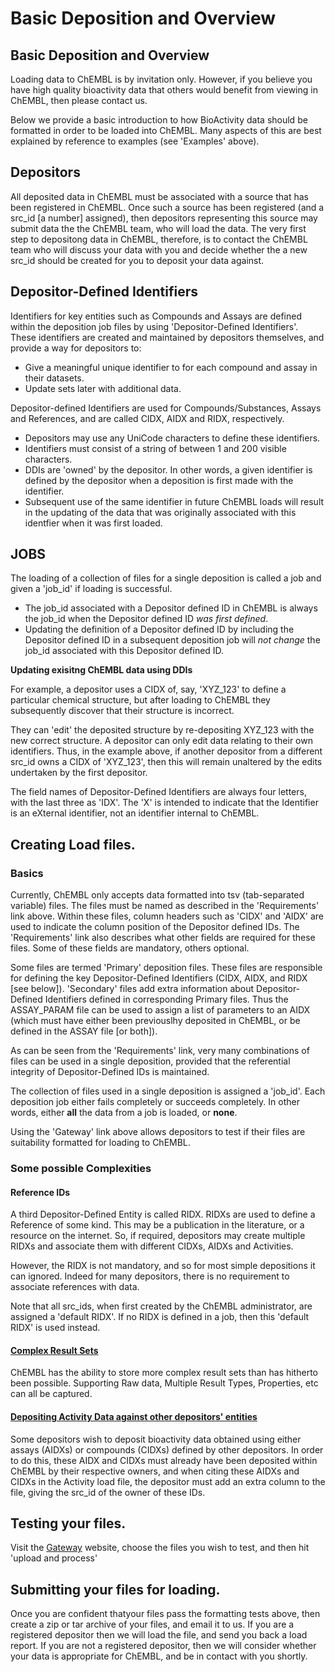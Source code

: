 # Basic Deposition and Overview

## Basic Deposition and Overview

Loading data to ChEMBL is by invitation only. However, if you believe you have high quality bioactivity data that others would benefit from viewing in ChEMBL, then please contact us.

Below we provide a basic introduction to how BioActivity data should be formatted in order to be loaded into ChEMBL. Many aspects of this are best explained by reference to examples \(see 'Examples' above\).

## Depositors

All deposited data in ChEMBL must be associated with a source that has been registered in ChEMBL. Once such a source has been registered \(and a src\_id \[a number\] assigned\), then depositors representing this source may submit data the the ChEMBL team, who will load the data. The very first step to depositong data in ChEMBL, therefore, is to contact the ChEMBL team who will discuss your data with you and decide whether the a new src\_id should be created for you to deposit your data against.

## Depositor-Defined Identifiers

Identifiers for key entities such as Compounds and Assays are defined within the deposition job files by using 'Depositor-Defined Identifiers'. These identifiers are created and maintained by depositors themselves, and provide a way for depositors to:

* Give a meaningful unique identifier to for each compound and assay in their datasets.
* Update sets later with additional data.

Depositor-defined Identifiers are used for Compounds/Substances, Assays and References, and are called CIDX, AIDX and RIDX, respectively.

* Depositors may use any UniCode characters to define these identifiers.
* Identifiers must consist of a string of between 1 and 200 visible characters.
* DDIs are 'owned' by the depositor. In other words, a given identifier is defined by the depositor when a deposition is first made with the identifier.
* Subsequent use of the same identifier in future ChEMBL loads will result in the updating of the data that was originally associated with this identfier when it was first loaded.

## JOBS

The loading of a collection of files for a single deposition is called a job and given a 'job\_id' if loading is successful.

* The job\_id associated with a Depositor defined ID in ChEMBL is always the job\_id when the Depositor defined ID _was first defined_. 
* Updating the definition of a Depositor defined ID by including the Depositor defined ID in a subsequent deposition job will _not change_ the job\_id associated with this Depositor defined ID.

**Updating exisitng ChEMBL data using DDIs**

For example, a depositor uses a CIDX of, say, 'XYZ\_123' to define a particular chemical structure, but after loading to ChEMBL they subsequently discover that their structure is incorrect.

 They can 'edit' the deposited structure by re-depositing XYZ\_123 with the new correct structure. A depositor can only edit data relating to their own identifiers. Thus, in the example above, if another depositor from a different src\_id owns a CIDX of 'XYZ\_123', then this will remain unaltered by the edits undertaken by the first depositor.

The field names of Depositor-Defined Identifiers are always four letters, with the last three as 'IDX'. The 'X' is intended to indicate that the Identifier is an eXternal identifier, not an identifier internal to ChEMBL.

## Creating Load files.

### Basics

Currently, ChEMBL only accepts data formatted into tsv \(tab-separated variable\) files. The files must be named as described in the 'Requirements' link above. Within these files, column headers such as 'CIDX' and 'AIDX' are used to indicate the column position of the Depositor defined IDs. The 'Requirements' link also describes what other fields are required for these files. Some of these fields are mandatory, others optional.

Some files are termed 'Primary' deposition files. These files are responsible for defining the key Depositor-Defined Identifiers \(CIDX, AIDX, and RIDX \[see below\]\). 'Secondary' files add extra information about Depositor-Defined Identifiers defined in corresponding Primary files. Thus the ASSAY\_PARAM file can be used to assign a list of parameters to an AIDX \(which must have either been previouslhy deposited in ChEMBL, or be defined in the ASSAY file \[or both\]\).

As can be seen from the 'Requirements' link, very many combinations of files can be used in a single deposition, provided that the referential integrity of Depositor-Defined IDs is maintained.

The collection of files used in a single deposition is assigned a 'job\_id'. Each deposition job either fails completely or succeeds completely. In other words, either **all** the data from a job is loaded, or **none**.

Using the 'Gateway' link above allows depositors to test if their files are suitability formatted for loading to ChEMBL.

### Some possible Complexities

#### Reference IDs

A third Depositor-Defined Entity is called RIDX. RIDXs are used to define a Reference of some kind. This may be a publication in the literature, or a resource on the internet. So, if required, depositors may create multiple RIDXs and associate them with different CIDXs, AIDXs and Activities.

However, the RIDX is not mandatory, and so for most simple depositions it can ignored. Indeed for many depositors, there is no requirement to associate references with data.

Note that all src\_ids, when first created by the ChEMBL administrator, are assigned a 'default RIDX'. If no RIDX is defined in a job, then this 'default RIDX' is used instead.

#### [Complex Result Sets](design-specification-and-internal-docs/complex-results.md)

ChEMBL has the ability to store more complex result sets than has hitherto been possible. Supporting Raw data, Multiple Result Types, Properties, etc can all be captured.

#### [Depositing Activity Data against other depositors' entities](untitled-1.md)

Some depositors wish to deposit bioactivity data obtained using either assays \(AIDXs\) or compounds \(CIDXs\) defined by other depositors. In order to do this, these AIDX and CIDXs must already have been deposited within ChEMBL by their respective owners, and when citing these AIDXs and CIDXs in the Activity load file, the depositor must add an extra column to the file, giving the src\_id of the owner of these IDs.

## Testing your files.

Visit the [Gateway](https://wwwdev.ebi.ac.uk/chembl/gateway/gateway/) website, choose the files you wish to test, and then hit 'upload and process'

## Submitting your files for loading.

Once you are confident thatyour files pass the formatting tests above, then create a zip or tar archive of your files, and email it to us. If you are a registered depositor then we will load the file, and send you back a load report. If you are not a registered depositor, then we will consider whether your data is appropriate for ChEMBL, and be in contact with you shortly.

